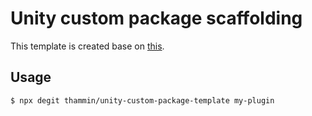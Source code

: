 # Unity custom package scaffolding

This template is created base on [this](https://docs.unity3d.com/Manual/cus-layout.html).

## Usage

```sh
$ npx degit thammin/unity-custom-package-template my-plugin
```
